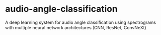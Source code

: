# audio-angle-classification
A deep learning system for audio angle classification using spectrograms with multiple neural network architectures (CNN, ResNet, ConvNeXt)
